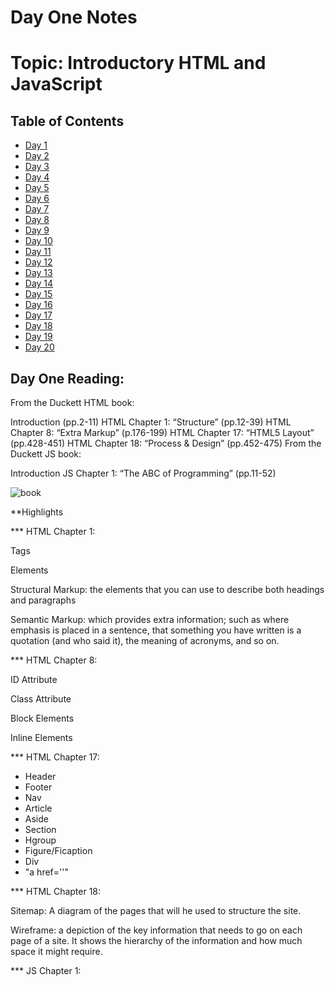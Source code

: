 # Day One Notes


# Topic: Introductory HTML and JavaScript

## Table of Contents

- [Day 1](class-01.md)
- [Day 2](class-02.md)
- [Day 3](class-03.md)
- [Day 4](class-04.md)
- [Day 5](class-05.md)
- [Day 6](class-06.md)
- [Day 7](class-07.md)
- [Day 8](class-08.md)
- [Day 9](class-09.md)
- [Day 10](class-10.md)
- [Day 11](class-11.md)
- [Day 12](class-12.md)
- [Day 13](class-13.md)
- [Day 14](class-14.md)
- [Day 15](class-15.md)
- [Day 16](class-16.md)
- [Day 17](class-17.md)
- [Day 18](class-18.md)
- [Day 19](class-19.md)
- [Day 20](class-20.md)


## Day One Reading:

From the Duckett HTML book:

Introduction (pp.2-11)
HTML Chapter 1: “Structure” (pp.12-39)
HTML Chapter 8: “Extra Markup” (p.176-199)
HTML Chapter 17: “HTML5 Layout” (pp.428-451)
HTML Chapter 18: “Process & Design” (pp.452-475)
From the Duckett JS book:

Introduction
JS Chapter 1: “The ABC of Programming” (pp.11-52)





![book](https://external-content.duckduckgo.com/iu/?u=http%3A%2F%2Fprodimage.images-bn.com%2Fpimages%2F9781118907443_p0_v1_s1200x630.jpg&f=1&nofb=1)

**Highlights

*** HTML Chapter 1:

  Tags
  
  Elements
  
  Structural Markup: the elements that you can use to describe both    headings and paragraphs
 
  Semantic Markup: which provides extra information; such as where emphasis is placed in a sentence, that something you have written is a quotation (and who said it), the meaning of acronyms, and so on.

*** HTML Chapter 8:

  ID Attribute

  Class Attribute

  Block Elements

  Inline Elements

*** HTML Chapter 17:

  - Header
  - Footer
  - Nav
  - Article
  - Aside
  - Section
  - Hgroup
  - Figure/Ficaption
  - Div
  - "a href=''"

*** HTML Chapter 18:

  Sitemap: A diagram of the pages that will he used to structure the site.

  Wireframe: a depiction of the key information that needs to go on each page of a site. It shows the hierarchy of the information and how much space it might require.

*** JS Chapter 1:
